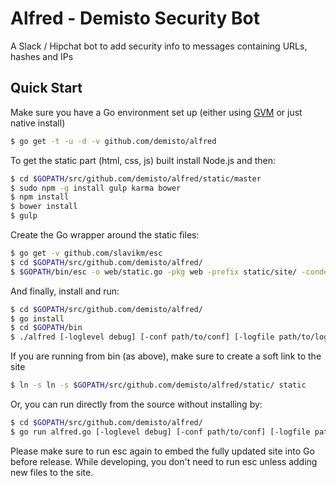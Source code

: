 # Alfred - Demisto Security Bot

A Slack / Hipchat bot to add security info to messages containing URLs, hashes and IPs

## Quick Start

Make sure you have a Go environment set up (either using [GVM](https://github.com/moovweb/gvm/) or just native install)

```sh
$ go get -t -u -d -v github.com/demisto/alfred
```

To get the static part (html, css, js) built install Node.js and then:

```sh
$ cd $GOPATH/src/github.com/demisto/alfred/static/master
$ sudo npm -g install gulp karma bower
$ npm install
$ bower install
$ gulp
```

Create the Go wrapper around the static files:

```sh
$ go get -v github.com/slavikm/esc
$ cd $GOPATH/src/github.com/demisto/alfred/
$ $GOPATH/bin/esc -o web/static.go -pkg web -prefix static/site/ -condense -ignore \\.DS_Store static/site/
```

And finally, install and run:

```sh
$ cd $GOPATH/src/github.com/demisto/alfred/
$ go install
$ cd $GOPATH/bin
$ ./alfred [-loglevel debug] [-conf path/to/conf] [-logfile path/to/log]
```

If you are running from bin (as above), make sure to create a soft link to the site
```sh
$ ln -s ln -s $GOPATH/src/github.com/demisto/alfred/static/ static
```

Or, you can run directly from the source without installing by:
```sh
$ cd $GOPATH/src/github.com/demisto/alfred/
$ go run alfred.go [-loglevel debug] [-conf path/to/conf] [-logfile path/to/log]
```

Please make sure to run esc again to embed the fully updated site into Go before release.
While developing, you don't need to run esc unless adding new files to the site.
